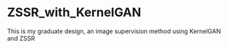 # ZSSR_with_KernelGAN
This is my graduate design, an image supervision method using KernelGAN and ZSSR

